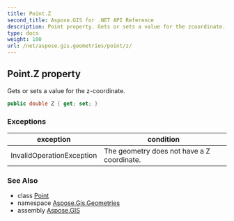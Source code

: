 ```yaml
---
title: Point.Z
second_title: Aspose.GIS for .NET API Reference
description: Point property. Gets or sets a value for the zcoordinate.
type: docs
weight: 100
url: /net/aspose.gis.geometries/point/z/
---
```

## Point.Z property

Gets or sets a value for the z-coordinate.

```csharp
public double Z { get; set; }
```

### Exceptions

| exception | condition |
| --- | --- |
| InvalidOperationException | The geometry does not have a Z coordinate. |

### See Also

* class [Point](../)
* namespace [Aspose.Gis.Geometries](../../point/)
* assembly [Aspose.GIS](../../../)


